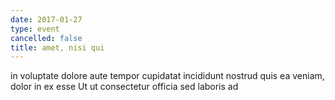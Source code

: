```yaml
---
date: 2017-01-27
type: event
cancelled: false
title: amet, nisi qui
---
```

in voluptate dolore aute tempor cupidatat incididunt nostrud quis ea veniam, dolor in ex esse Ut ut consectetur officia sed laboris ad